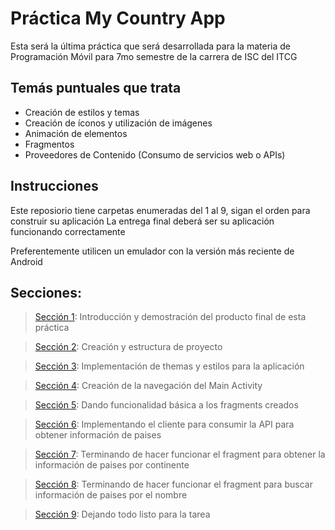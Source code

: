 # Práctica My Country App

Esta será la última práctica que será desarrollada para la materia de Programación Móvil para 7mo semestre de la carrera de ISC del ITCG

## Temás puntuales que trata

* Creación de estilos y temas
* Creación de íconos y utilización de imágenes
* Animación de elementos
* Fragmentos
* Proveedores de Contenido (Consumo de servicios web o APIs)

## Instrucciones
Este reposiorio tiene carpetas enumeradas del 1 al 9, sigan el orden para construir su aplicación
La entrega final deberá ser su aplicación funcionando correctamente

Preferentemente utilicen un emulador con la versión más reciente de Android

## Secciones:
> [Sección 1](./1%20-%20Demostración%20proyecto/): Introducción y demostración del producto final de esta práctica

>[Sección 2](./2%20-%20Estructura%20de%20proyecto/): Creación y estructura de proyecto

>[Sección 3](./3%20-%20Diseño%20de%20la%20app/): Implementación de themas y estilos para la aplicación

>[Sección 4](./4%20-%20Navegación%20por%20fragmentos/): Creación de la navegación del Main Activity

>[Sección 5](./5%20-%20Funcionalidad%20básica%20de%20los%20fragmentos/): Dando funcionalidad básica a los fragments creados

>[Sección 6](./6%20-%20Creación%20del%20módulo%20servicios/):  Implementando el cliente para consumir la API para obtener información de paises

>[Sección 7](./7%20-%20implementación%20de%20servicio%20(ContinenteFragment)/): Terminando de  hacer funcionar  el fragment para obtener la información de paises por continente

>[Sección 8](./8%20-%20Implementación%20de%20servicio%20(BuscarFragment)/): Terminando de  hacer funcionar el fragment para buscar información de paises por el nombre

>[Sección 9](./9%20-%20Preparación%20para%20la%20tarea/): Dejando todo listo para la tarea